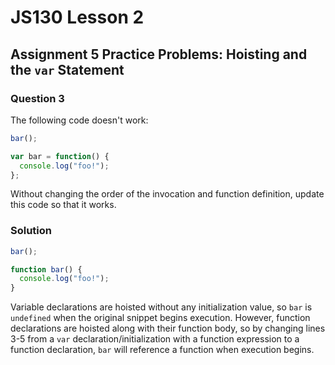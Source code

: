 # JS130 Lesson 2

## Assignment 5 Practice Problems: Hoisting and the `var` Statement

### Question 3

The following code doesn't work:

```js
bar();

var bar = function() {
  console.log("foo!");
};
```

Without changing the order of the invocation and function definition, update
this code so that it works.

### Solution

```js
bar();

function bar() {
  console.log("foo!");
}
```

Variable declarations are hoisted without any initialization value, so `bar`
is `undefined` when the original snippet begins execution. However, function
declarations are hoisted along with their function body, so by changing lines
3-5 from a `var` declaration/initialization with a function expression to a
function declaration, `bar` will reference a function when execution begins.
